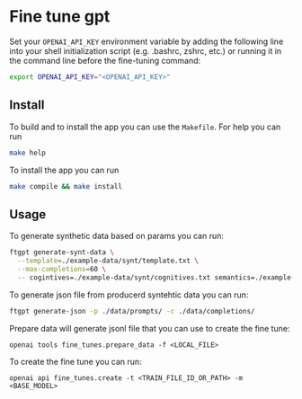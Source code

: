 # Fine tune gpt

Set your `OPENAI_API_KEY` environment variable by adding the following line
into your shell initialization script (e.g. .bashrc, zshrc, etc.) or running
it in the command line before the fine-tuning command:

```bash
export OPENAI_API_KEY="<OPENAI_API_KEY>"
```

## Install

To build and to install the app you can use the `Makefile`. For help you can
run

```bash
make help
```

To install the app you can run

```bash
make compile && make install
```

## Usage

To generate synthetic data based on params you can run:

```bash
ftgpt generate-synt-data \
  --template=./example-data/synt/template.txt \
  --max-completions=60 \
  -- cogintives=./example-data/synt/cognitives.txt semantics=./example-data/synt/semantics.txt goals=./example-data/synt/goals.txt
```

To generate json file from producerd syntehtic data you can run:

```bash
ftgpt generate-json -p ./data/prompts/ -c ./data/completions/
```

Prepare data will generate jsonl file that you can use to create the fine tune:

```
openai tools fine_tunes.prepare_data -f <LOCAL_FILE>
```

To create the fine tune you can run:

```
openai api fine_tunes.create -t <TRAIN_FILE_ID_OR_PATH> -m <BASE_MODEL>
```
